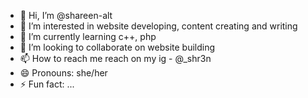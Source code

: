 - 👋 Hi, I’m @shareen-alt
- 👀 I’m interested in website developing, content creating and writing
- 🌱 I’m currently learning c++, php
- 💞️ I’m looking to collaborate on website building
- 📫 How to reach me reach on my ig - @_shr3n
- 😄 Pronouns: she/her
- ⚡ Fun fact: ...

<!---
shareen-alt/shareen-alt is a ✨ special ✨ repository because its `README.md` (this file) appears on your GitHub profile.
You can click the Preview link to take a look at your changes.
--->
